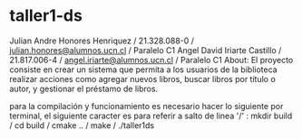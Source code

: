 # taller1-ds
Julian Andre Honores Henriquez / 21.328.088-0 / julian.honores@alumnos.ucn.cl / Paralelo C1
Angel David Iriarte Castillo / 21.817.006-4 / angel.iriarte@alumnos.ucn.cl / Paralelo C1
About: El proyecto consiste en crear un sistema que permita a los usuarios de la biblioteca realizar  acciones como agregar nuevos libros, buscar libros por título o autor, y gestionar el préstamo de  libros. 

para la compilación y funcionamiento es necesario hacer lo siguiente por terminal, el siguiente caracter es para referir a salto de linea '/' :
mkdir build /
cd build /
cmake .. /
make /
./taller1ds
